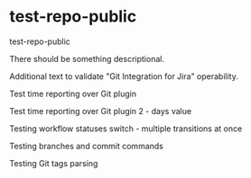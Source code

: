 # test-repo-public
test-repo-public

There should be something descriptional.

Additional text to validate "Git Integration for Jira" operability.

Test time reporting over Git plugin

Test time reporting over Git plugin 2 - days value

Testing workflow statuses switch - multiple transitions at once

Testing branches and commit commands

Testing Git tags parsing

